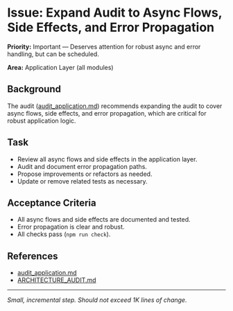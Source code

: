 # Issue: Expand Audit to Async Flows, Side Effects, and Error Propagation

**Priority:** Important — Deserves attention for robust async and error handling, but can be scheduled.

**Area:** Application Layer (all modules)

## Background
The audit ([audit_application.md](../audit_application.md)) recommends expanding the audit to cover async flows, side effects, and error propagation, which are critical for robust application logic.

## Task
- Review all async flows and side effects in the application layer.
- Audit and document error propagation paths.
- Propose improvements or refactors as needed.
- Update or remove related tests as necessary.

## Acceptance Criteria
- All async flows and side effects are documented and tested.
- Error propagation is clear and robust.
- All checks pass (`npm run check`).

## References
- [audit_application.md](../audit_application.md)
- [ARCHITECTURE_AUDIT.md](../ARCHITECTURE_AUDIT.md)

---
_Small, incremental step. Should not exceed 1K lines of change._
